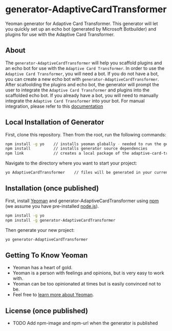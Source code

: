 # generator-AdaptiveCardTransformer

Yeoman generator for Adaptive Card Transformer. This generator will let you quickly set up an echo bot (generated by Microsoft Botbuilder) and plugins for use with the Adaptive Card Transformer.

## About

The `generator-AdaptiveCardTransformer` will help you scaffold plugins and an echo bot for use with the `Adaptive Card Transformer`. In order to use the `Adaptive Card Transformer`, you will need a bot. If you do not have a bot, you can create a new echo bot with `generator-AdaptiveCardTransformer`. After scafoolding the plugins and echo bot, the generator will prompt the user to integrate the `Adaptive Card Transformer` and plugins into the scaffolded echo bot. If you already have a bot, you will need to manually integrate the `Adaptive Card Transformer` into your bot. For manual integration, please refer to this [documentation](https://github.com/retaildevcrews/wd-bot/blob/main/docs/HowToIntegrate.md)

## Local Installation of Generator

First, clone this repository. Then from the root, run the following commands:

```bash
npm install -g yo    // installs yeoman globally - needed to run the generator
npm install          // installs generator source dependencies
npm link             // creates a local package of the adaptive-card-transformer generator
```

Navigate to the directory where you want to start your project:

```bash
yo AdaptiveCardTransformer    // files will be generated in your current directory
```

## Installation (once published)

First, install [Yeoman](http://yeoman.io) and generator-AdaptiveCardTransformer using [npm](https://www.npmjs.com/) (we assume you have pre-installed [node.js](https://nodejs.org/)).

```bash
npm install -g yo
npm install -g generator-AdaptiveCardTransformer
```

Then generate your new project:

```bash
yo generator-AdaptiveCardTransformer
```

## Getting To Know Yeoman

- Yeoman has a heart of gold.
- Yeoman is a person with feelings and opinions, but is very easy to work with.
- Yeoman can be too opinionated at times but is easily convinced not to be.
- Feel free to [learn more about Yeoman](http://yeoman.io/).

## License (once published)

- TODO Add npm-image and npm-url when the generator is published
